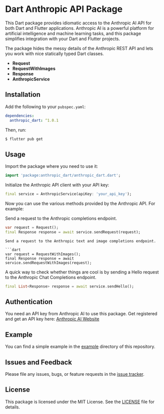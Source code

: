 # Dart Anthropic API Package

This Dart package provides idiomatic access to the Anthropic AI API for both Dart and Flutter applications. 
Anthropic AI is a powerful platform for artificial intelligence and machine learning tasks, and this package simplifies integration with your Dart and Flutter projects.    

The package hides the messy details of the Anthropic REST API and lets you work with nice statically typed Dart classes.  

- **Request**
- **RequestWithImages**
- **Response**
- **AnthropicService**


## Installation

Add the following to your `pubspec.yaml`:

```yaml
dependencies:
  anthropic_dart: ^1.0.1
```

Then, run:

```bash
$ flutter pub get
```

## Usage

Import the package where you need to use it:

```dart
import 'package:anthropic_dart/anthropic_dart.dart';
```

Initialize the Anthropic API client with your API key:

```dart
final service = AnthropicService(apiKey: 'your_api_key');
```

Now you can use the various methods provided by the Anthropic API. For example:  

Send a request to the Anthropic completions endpoint.

```dart
var request = Request();
final Response response = await service.sendRequest(request); 
```
```
Send a request to the Anthropic text and image completions endpoint.

```dart
var request = RequestWithImages();
final Response response = await service.sendRequestWithImages(request); 
```


A quick way to check whether things are cool is by sending a Hello request to the Anthropic Chat Completions endpoint.   

```dart
final List<Response> response = await service.sendHello(); 
```

## Authentication

You need an API key from Anthropic AI to use this package. Get registered and get an API key here: [Anthropic AI Website](https://www.anthropic.com/)  

## Example

You can find a simple example in the [example](example) directory of this repository.

## Issues and Feedback

Please file any issues, bugs, or feature requests in the [issue tracker](https://github.com/malengatiger/anthropic_dart/issues).

## License

This package is licensed under the MIT License. See the [LICENSE](LICENSE) file for details.